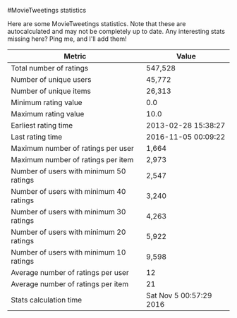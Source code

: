 #MovieTweetings statistics

Here are some MovieTweetings statistics. Note that these are autocalculated and may not be completely up to date. Any interesting stats missing here? Ping me, and I'll add them!

Metric | Value
--- | ---
Total number of ratings                 | 547,528
Number of unique users                  | 45,772
Number of unique items                  | 26,313
Minimum rating value                    | 0.0
Maximum rating value                    | 10.0
Earliest rating time                    | 2013-02-28 15:38:27
Last rating time                        | 2016-11-05 00:09:22
Maximum number of ratings per user      | 1,664
Maximum number of ratings per item      | 2,973
Number of users with minimum 50 ratings | 2,547
Number of users with minimum 40 ratings | 3,240
Number of users with minimum 30 ratings | 4,263
Number of users with minimum 20 ratings | 5,922
Number of users with minimum 10 ratings | 9,598
Average number of ratings per user      | 12
Average number of ratings per item      | 21
Stats calculation time                  | Sat Nov  5 00:57:29 2016


